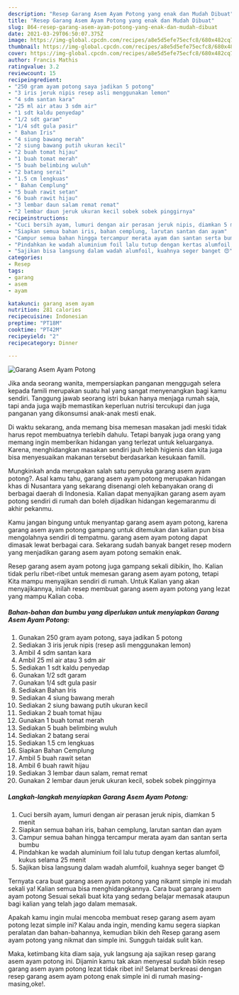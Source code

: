 ```yaml
---
description: "Resep Garang Asem Ayam Potong yang enak dan Mudah Dibuat"
title: "Resep Garang Asem Ayam Potong yang enak dan Mudah Dibuat"
slug: 864-resep-garang-asem-ayam-potong-yang-enak-dan-mudah-dibuat
date: 2021-03-29T06:50:07.375Z
image: https://img-global.cpcdn.com/recipes/a8e5d5efe75ecfc8/680x482cq70/garang-asem-ayam-potong-foto-resep-utama.jpg
thumbnail: https://img-global.cpcdn.com/recipes/a8e5d5efe75ecfc8/680x482cq70/garang-asem-ayam-potong-foto-resep-utama.jpg
cover: https://img-global.cpcdn.com/recipes/a8e5d5efe75ecfc8/680x482cq70/garang-asem-ayam-potong-foto-resep-utama.jpg
author: Francis Mathis
ratingvalue: 3.2
reviewcount: 15
recipeingredient:
- "250 gram ayam potong saya jadikan 5 potong"
- "3 iris jeruk nipis resep asli menggunakan lemon"
- "4 sdm santan kara"
- "25 ml air atau 3 sdm air"
- "1 sdt kaldu penyedap"
- "1/2 sdt garam"
- "1/4 sdt gula pasir"
- " Bahan Iris"
- "4 siung bawang merah"
- "2 siung bawang putih ukuran kecil"
- "2 buah tomat hijau"
- "1 buah tomat merah"
- "5 buah belimbing wuluh"
- "2 batang serai"
- "1.5 cm lengkuas"
- " Bahan Cemplung"
- "5 buah rawit setan"
- "6 buah rawit hijau"
- "3 lembar daun salam remat remat"
- "2 lembar daun jeruk ukuran kecil sobek sobek pinggirnya"
recipeinstructions:
- "Cuci bersih ayam, lumuri dengan air perasan jeruk nipis, diamkan 5 menit"
- "Siapkan semua bahan iris, bahan cemplung, larutan santan dan ayam"
- "Campur semua bahan hingga tercampur merata ayam dan santan serta bumbu"
- "Pindahkan ke wadah aluminium foil lalu tutup dengan kertas alumfoil, kukus selama 25 menit"
- "Sajikan bisa langsung dalam wadah alumfoil, kuahnya seger banget 😍"
categories:
- Resep
tags:
- garang
- asem
- ayam

katakunci: garang asem ayam 
nutrition: 281 calories
recipecuisine: Indonesian
preptime: "PT18M"
cooktime: "PT42M"
recipeyield: "2"
recipecategory: Dinner

---
```



![Garang Asem Ayam Potong](https://img-global.cpcdn.com/recipes/a8e5d5efe75ecfc8/680x482cq70/garang-asem-ayam-potong-foto-resep-utama.jpg)

Jika anda seorang wanita, mempersiapkan panganan menggugah selera kepada famili merupakan suatu hal yang sangat menyenangkan bagi kamu sendiri. Tanggung jawab seorang istri bukan hanya menjaga rumah saja, tapi anda juga wajib memastikan keperluan nutrisi tercukupi dan juga panganan yang dikonsumsi anak-anak mesti enak.

Di waktu  sekarang, anda memang bisa memesan masakan jadi meski tidak harus repot membuatnya terlebih dahulu. Tetapi banyak juga orang yang memang ingin memberikan hidangan yang terlezat untuk keluarganya. Karena, menghidangkan masakan sendiri jauh lebih higienis dan kita juga bisa menyesuaikan makanan tersebut berdasarkan kesukaan famili. 



Mungkinkah anda merupakan salah satu penyuka garang asem ayam potong?. Asal kamu tahu, garang asem ayam potong merupakan hidangan khas di Nusantara yang sekarang disenangi oleh kebanyakan orang di berbagai daerah di Indonesia. Kalian dapat menyajikan garang asem ayam potong sendiri di rumah dan boleh dijadikan hidangan kegemaranmu di akhir pekanmu.

Kamu jangan bingung untuk menyantap garang asem ayam potong, karena garang asem ayam potong gampang untuk ditemukan dan kalian pun bisa mengolahnya sendiri di tempatmu. garang asem ayam potong dapat dimasak lewat berbagai cara. Sekarang sudah banyak banget resep modern yang menjadikan garang asem ayam potong semakin enak.

Resep garang asem ayam potong juga gampang sekali dibikin, lho. Kalian tidak perlu ribet-ribet untuk memesan garang asem ayam potong, tetapi Kita mampu menyajikan sendiri di rumah. Untuk Kalian yang akan menyajikannya, inilah resep membuat garang asem ayam potong yang lezat yang mampu Kalian coba.

<!--inarticleads1-->

##### Bahan-bahan dan bumbu yang diperlukan untuk menyiapkan Garang Asem Ayam Potong:

1. Gunakan 250 gram ayam potong, saya jadikan 5 potong
1. Sediakan 3 iris jeruk nipis (resep asli menggunakan lemon)
1. Ambil 4 sdm santan kara
1. Ambil 25 ml air atau 3 sdm air
1. Sediakan 1 sdt kaldu penyedap
1. Gunakan 1/2 sdt garam
1. Gunakan 1/4 sdt gula pasir
1. Sediakan  Bahan Iris
1. Sediakan 4 siung bawang merah
1. Sediakan 2 siung bawang putih ukuran kecil
1. Sediakan 2 buah tomat hijau
1. Gunakan 1 buah tomat merah
1. Sediakan 5 buah belimbing wuluh
1. Sediakan 2 batang serai
1. Sediakan 1.5 cm lengkuas
1. Siapkan  Bahan Cemplung
1. Ambil 5 buah rawit setan
1. Ambil 6 buah rawit hijau
1. Sediakan 3 lembar daun salam, remat remat
1. Gunakan 2 lembar daun jeruk ukuran kecil, sobek sobek pinggirnya




<!--inarticleads2-->

##### Langkah-langkah menyiapkan Garang Asem Ayam Potong:

1. Cuci bersih ayam, lumuri dengan air perasan jeruk nipis, diamkan 5 menit
1. Siapkan semua bahan iris, bahan cemplung, larutan santan dan ayam
1. Campur semua bahan hingga tercampur merata ayam dan santan serta bumbu
1. Pindahkan ke wadah aluminium foil lalu tutup dengan kertas alumfoil, kukus selama 25 menit
1. Sajikan bisa langsung dalam wadah alumfoil, kuahnya seger banget 😍




Ternyata cara buat garang asem ayam potong yang nikamt simple ini mudah sekali ya! Kalian semua bisa menghidangkannya. Cara buat garang asem ayam potong Sesuai sekali buat kita yang sedang belajar memasak ataupun bagi kalian yang telah jago dalam memasak.

Apakah kamu ingin mulai mencoba membuat resep garang asem ayam potong lezat simple ini? Kalau anda ingin, mending kamu segera siapkan peralatan dan bahan-bahannya, kemudian bikin deh Resep garang asem ayam potong yang nikmat dan simple ini. Sungguh taidak sulit kan. 

Maka, ketimbang kita diam saja, yuk langsung aja sajikan resep garang asem ayam potong ini. Dijamin kamu tak akan menyesal sudah bikin resep garang asem ayam potong lezat tidak ribet ini! Selamat berkreasi dengan resep garang asem ayam potong enak simple ini di rumah masing-masing,oke!.


